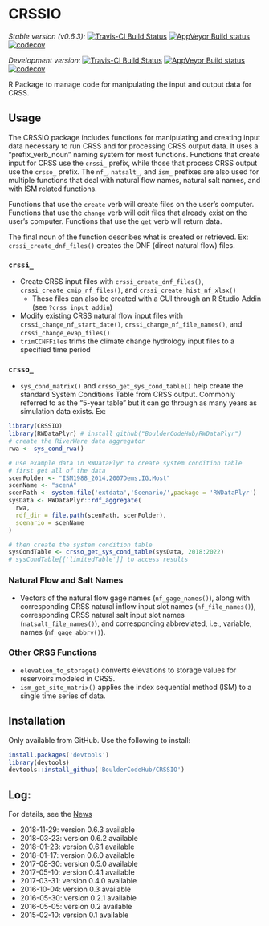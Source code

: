 
<!-- README.md is generated from README.Rmd. Please edit that file -->

# CRSSIO

*Stable version (v0.6.3):* [![Travis-CI Build
Status](https://travis-ci.org/BoulderCodeHub/CRSSIO.svg?branch=master)](https://travis-ci.org/BouldercodeHub/CRSSIO)
[![AppVeyor Build
status](https://ci.appveyor.com/api/projects/status/tkbmrk4hosv96rin?svg=true)](https://ci.appveyor.com/project/BoulderCodeHub/crssio)
[![codecov](https://codecov.io/gh/BoulderCodeHub/CRSSIO/branch/master/graphs/badge.svg)](https://codecov.io/gh/BoulderCodeHub/CRSSIO)

*Development version:* [![Travis-CI Build
Status](https://travis-ci.org/rabutler/CRSSIO.svg?branch=master)](https://travis-ci.org/rabutler/CRSSIO)
[![AppVeyor Build
status](https://ci.appveyor.com/api/projects/status/88fep06n341s4kdb?svg=true)](https://ci.appveyor.com/project/BoulderCodeHub/crssio-kvvpl)
[![codecov](https://codecov.io/gh/rabutler/CRSSIO/branch/master/graphs/badge.svg)](https://codecov.io/gh/rabutler/CRSSIO)

R Package to manage code for manipulating the input and output data for
CRSS.

## Usage

The CRSSIO package includes functions for manipulating and creating
input data necessary to run CRSS and for processing CRSS output data. It
uses a “prefix\_verb\_noun” naming system for most functions. Functions
that create input for CRSS use the `crssi_` prefix, while those that
process CRSS output use the `crsso_` prefix. The `nf_`, `natsalt_`, and
`ism_` prefixes are also used for multiple functions that deal with
natural flow names, natural salt names, and with ISM related functions.

Functions that use the `create` verb will create files on the user’s
computer. Functions that use the `change` verb will edit files that
already exist on the user’s computer. Functions that use the `get` verb
will return data.

The final noun of the function describes what is created or retrieved.
Ex: `crssi_create_dnf_files()` creates the DNF (direct natural flow)
files.

### `crssi_`

  - Create CRSS input files with `crssi_create_dnf_files()`,
    `crssi_create_cmip_nf_files()`, and `crssi_create_hist_nf_xlsx()`
      - These files can also be created with a GUI through an R Studio
        Addin (see `?crss_input_addin`)
  - Modify existing CRSS natural flow input files with
    `crssi_change_nf_start_date()`, `crssi_change_nf_file_names()`, and
    `crssi_change_evap_files()`
  - `trimCCNFFiles` trims the climate change hydrology input files to a
    specified time period

### `crsso_`

  - `sys_cond_matrix()` and `crsso_get_sys_cond_table()` help create the
    standard System Conditions Table from CRSS output. Commonly referred
    to as the “5-year table” but it can go through as many years as
    simulation data exists. Ex:

<!-- end list -->

``` r
library(CRSSIO)
library(RWDataPlyr) # install_github("BoulderCodeHub/RWDataPlyr")
# create the RiverWare data aggregator
rwa <- sys_cond_rwa()

# use example data in RWDataPlyr to create system condition table
# first get all of the data
scenFolder <- "ISM1988_2014,2007Dems,IG,Most"
scenName <- "scenA"
scenPath <- system.file('extdata','Scenario/',package = 'RWDataPlyr')
sysData <- RWDataPlyr::rdf_aggregate(
  rwa,
  rdf_dir = file.path(scenPath, scenFolder),
  scenario = scenName
)

# then create the system condition table
sysCondTable <- crsso_get_sys_cond_table(sysData, 2018:2022)
# sysCondTable[['limitedTable']] to access results
```

### Natural Flow and Salt Names

  - Vectors of the natural flow gage names (`nf_gage_names()`), along
    with corresponding CRSS natural inflow input slot names
    (`nf_file_names()`), corresponding CRSS natural salt input slot
    names (`natsalt_file_names()`), and corresponding abbreviated, i.e.,
    variable, names (`nf_gage_abbrv()`).

### Other CRSS Functions

  - `elevation_to_storage()` converts elevations to storage values for
    reservoirs modeled in CRSS.
  - `ism_get_site_matrix()` applies the index sequential method (ISM) to
    a single time series of data.

## Installation

Only available from GitHub. Use the following to install:

``` r
install.packages('devtools')
library(devtools)
devtools::install_github('BoulderCodeHub/CRSSIO')
```

## Log:

For details, see the [News](NEWS.md)

  - 2018-11-29: version 0.6.3 available
  - 2018-03-23: version 0.6.2 available
  - 2018-01-23: version 0.6.1 available
  - 2018-01-17: version 0.6.0 available
  - 2017-08-30: version 0.5.0 available
  - 2017-05-10: version 0.4.1 available
  - 2017-03-31: version 0.4.0 available
  - 2016-10-04: version 0.3 available
  - 2016-05-30: version 0.2.1 available
  - 2016-05-05: version 0.2 available
  - 2015-02-10: version 0.1 available
